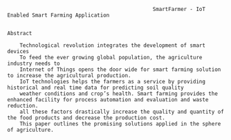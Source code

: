 
                                                   SmartFarmer - IoT Enabled Smart Farming Application

                                                                     Abstract
                                                                    
        Technological revolution integrates the development of smart devices 
        To feed the ever growing global population, the agriculture industry needs to
        Internet of Things opens the door wide for smart farming solution to increase the agricultural production.
        IoT technologies helps the farmers as a service by providing historical and real time data for predicting soil quality
        weather conditions and crop’s health. Smart farming provides the enhanced facility for process automation and evaluation and waste reduction.
        all these factors drastically increase the quality and quantity of the food products and decrease the production cost.
        This paper outlines the promising solutions applied in the sphere of agriculture.
